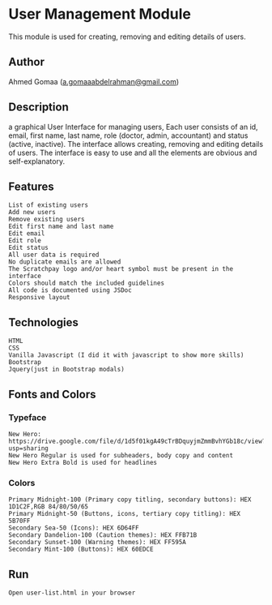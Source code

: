 # User Management Module
This module is used for creating, removing and editing details of users.

## Author
Ahmed Gomaa (a.gomaaabdelrahman@gmail.com)

## Description
a graphical User Interface for managing users, Each user consists of an id, email, first name, last name, role (doctor, admin, accountant) and status (active, inactive). The interface allows creating, removing and editing details of users.
The interface is easy to use and all the elements are obvious and self-explanatory.

## Features
    List of existing users
    Add new users
    Remove existing users
    Edit first name and last name
    Edit email
    Edit role
    Edit status
    All user data is required
    No duplicate emails are allowed
    The Scratchpay logo and/or heart symbol must be present in the interface
    Colors should match the included guidelines
    All code is documented using JSDoc
    Responsive layout

## Technologies
    HTML
    CSS
    Vanilla Javascript (I did it with javascript to show more skills)
    Bootstrap
    Jquery(just in Bootstrap modals)

## Fonts and Colors
### Typeface
    New Hero: https://drive.google.com/file/d/1d5f01kgA49cTrBDquyjmZmmBvhYGb18c/view?usp=sharing
    New Hero Regular is used for subheaders, body copy and content
    New Hero Extra Bold is used for headlines

### Colors
    Primary Midnight-100 (Primary copy titling, secondary buttons): HEX 1D1C2F,RGB 84/80/50/65
    Primary Midnight-50 (Buttons, icons, tertiary copy titling): HEX 5B70FF
    Secondary Sea-50 (Icons): HEX 6D64FF
    Secondary Dandelion-100 (Caution themes): HEX FFB71B
    Secondary Sunset-100 (Warning themes): HEX FF595A
    Secondary Mint-100 (Buttons): HEX 60EDCE
## Run
    Open user-list.html in your browser 